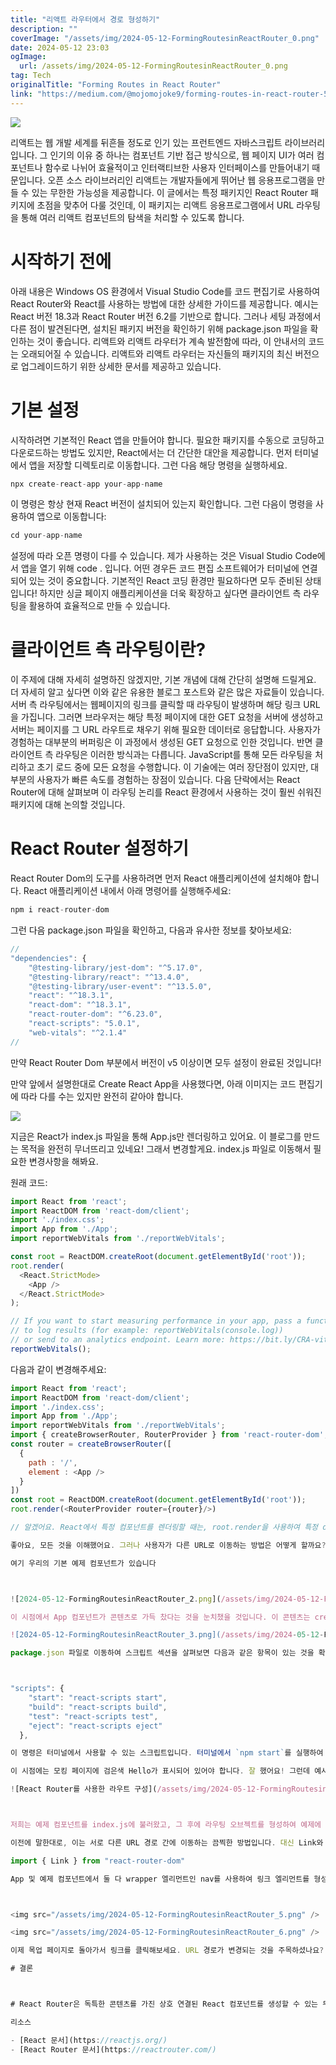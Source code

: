 ```yaml
---
title: "리액트 라우터에서 경로 형성하기"
description: ""
coverImage: "/assets/img/2024-05-12-FormingRoutesinReactRouter_0.png"
date: 2024-05-12 23:03
ogImage: 
  url: /assets/img/2024-05-12-FormingRoutesinReactRouter_0.png
tag: Tech
originalTitle: "Forming Routes in React Router"
link: "https://medium.com/@mojomojoke9/forming-routes-in-react-router-5e64f779525a"
---
```



<img src="/assets/img/2024-05-12-FormingRoutesinReactRouter_0.png" />

리액트는 웹 개발 세계를 뒤흔들 정도로 인기 있는 프런트엔드 자바스크립트 라이브러리입니다. 그 인기의 이유 중 하나는 컴포넌트 기반 접근 방식으로, 웹 페이지 UI가 여러 컴포넌트나 함수로 나뉘어 효율적이고 인터랙티브한 사용자 인터페이스를 만들어내기 때문입니다. 오픈 소스 라이브러리인 리액트는 개발자들에게 뛰어난 웹 응용프로그램을 만들 수 있는 무한한 가능성을 제공합니다. 이 글에서는 특정 패키지인 React Router 패키지에 초점을 맞추어 다룰 것인데, 이 패키지는 리액트 응용프로그램에서 URL 라우팅을 통해 여러 리액트 컴포넌트의 탐색을 처리할 수 있도록 합니다.

# 시작하기 전에

아래 내용은 Windows OS 환경에서 Visual Studio Code를 코드 편집기로 사용하여 React Router와 React를 사용하는 방법에 대한 상세한 가이드를 제공합니다. 예시는 React 버전 18.3과 React Router 버전 6.2를 기반으로 합니다. 그러나 세팅 과정에서 다른 점이 발견된다면, 설치된 패키지 버전을 확인하기 위해 package.json 파일을 확인하는 것이 좋습니다. 리액트와 리액트 라우터가 계속 발전함에 따라, 이 안내서의 코드는 오래되어질 수 있습니다. 리액트와 리액트 라우터는 자신들의 패키지의 최신 버전으로 업그레이드하기 위한 상세한 문서를 제공하고 있습니다.



# 기본 설정

시작하려면 기본적인 React 앱을 만들어야 합니다. 필요한 패키지를 수동으로 코딩하고 다운로드하는 방법도 있지만, React에서는 더 간단한 대안을 제공합니다. 먼저 터미널에서 앱을 저장할 디렉토리로 이동합니다. 그런 다음 해당 명령을 실행하세요.

```js
npx create-react-app your-app-name
```

이 명령은 항상 현재 React 버전이 설치되어 있는지 확인합니다. 그런 다음이 명령을 사용하여 앱으로 이동합니다:



```js
cd your-app-name
```

설정에 따라 오픈 명령이 다를 수 있습니다. 제가 사용하는 것은 Visual Studio Code에서 앱을 열기 위해 code . 입니다. 어떤 경우든 코드 편집 소프트웨어가 터미널에 연결되어 있는 것이 중요합니다. 기본적인 React 코딩 환경만 필요하다면 모두 준비된 상태입니다! 하지만 싱글 페이지 애플리케이션을 더욱 확장하고 싶다면 클라이언트 측 라우팅을 활용하여 효율적으로 만들 수 있습니다.

# 클라이언트 측 라우팅이란?

이 주제에 대해 자세히 설명하진 않겠지만, 기본 개념에 대해 간단히 설명해 드릴게요. 더 자세히 알고 싶다면 이와 같은 유용한 블로그 포스트와 같은 많은 자료들이 있습니다. 서버 측 라우팅에서는 웹페이지의 링크를 클릭할 때 라우팅이 발생하며 해당 링크 URL을 가집니다. 그러면 브라우저는 해당 특정 페이지에 대한 GET 요청을 서버에 생성하고 서버는 페이지를 그 URL 라우트로 채우기 위해 필요한 데이터로 응답합니다. 사용자가 경험하는 대부분의 버퍼링은 이 과정에서 생성된 GET 요청으로 인한 것입니다. 반면 클라이언트 측 라우팅은 이러한 방식과는 다릅니다. JavaScript를 통해 모든 라우팅을 처리하고 초기 로드 중에 모든 요청을 수행합니다. 이 기술에는 여러 장단점이 있지만, 대부분의 사용자가 빠른 속도를 경험하는 장점이 있습니다. 다음 단락에서는 React Router에 대해 살펴보며 이 라우팅 논리를 React 환경에서 사용하는 것이 훨씬 쉬워진 패키지에 대해 논의할 것입니다.



# React Router 설정하기

React Router Dom의 도구를 사용하려면 먼저 React 애플리케이션에 설치해야 합니다. React 애플리케이션 내에서 아래 명령어를 실행해주세요:

```js
npm i react-router-dom
```

그런 다음 package.json 파일을 확인하고, 다음과 유사한 정보를 찾아보세요:



```js
//
"dependencies": {
    "@testing-library/jest-dom": "^5.17.0",
    "@testing-library/react": "^13.4.0",
    "@testing-library/user-event": "^13.5.0",
    "react": "^18.3.1",
    "react-dom": "^18.3.1",
    "react-router-dom": "^6.23.0",
    "react-scripts": "5.0.1",
    "web-vitals": "^2.1.4"
//
```

만약 React Router Dom 부분에서 버전이 v5 이상이면 모두 설정이 완료된 것입니다!

만약 앞에서 설명한대로 Create React App을 사용했다면, 아래 이미지는 코드 편집기에 따라 다를 수는 있지만 완전히 같아야 합니다.

<img src="/assets/img/2024-05-12-FormingRoutesinReactRouter_1.png" />



지금은 React가 index.js 파일을 통해 App.js만 렌더링하고 있어요. 이 블로그를 만드는 목적을 완전히 무너뜨리고 있네요! 그래서 변경할게요. index.js 파일로 이동해서 필요한 변경사항을 해봐요.

원래 코드:

```js
import React from 'react';
import ReactDOM from 'react-dom/client';
import './index.css';
import App from './App';
import reportWebVitals from './reportWebVitals';

const root = ReactDOM.createRoot(document.getElementById('root'));
root.render(
  <React.StrictMode>
    <App />
  </React.StrictMode>
);

// If you want to start measuring performance in your app, pass a function
// to log results (for example: reportWebVitals(console.log))
// or send to an analytics endpoint. Learn more: https://bit.ly/CRA-vitals
reportWebVitals();
```

다음과 같이 변경해주세요:



```js
import React from 'react';
import ReactDOM from 'react-dom/client';
import './index.css';
import App from './App';
import reportWebVitals from './reportWebVitals';
import { createBrowserRouter, RouterProvider } from 'react-router-dom';
const router = createBrowserRouter([
  {
    path : '/',
    element : <App />
  }
])
const root = ReactDOM.createRoot(document.getElementById('root'));
root.render(<RouterProvider router={router}/>)

// 알겠어요. React에서 특정 컴포넌트를 렌더링할 때는, root.render을 사용하여 특정 div의 ID가 있는 위치에 컴포넌트를 표시합니다. 그러나 만약 URL 경로에 기반하여 여러 컴포넌트를 렌더링하고 싶을 때는 어떻게 해야 할까요? 이때 React Router Dom 도구가 필요합니다. React Router Dom을 구현하려면 먼저 react-router-dom에서 createBrowserRouter와 RouterProvider를 가져와야 합니다. createBrowerRouter는 애플리케이션 내에서 탐색하는 데 필요한 라우터를 생성하고, RouterProvider는 라우터를 애플리케이션에 제공합니다. 그런 다음에는 URL 경로를 담을 수 있는 router라는 변수를 설정합니다. 이 변수에는 배열이 사용됩니다. router 배열을 사용하면 URL 경로를 해당하는 컴포넌트로 매핑할 수 있습니다. 모든 애플리케이션에는 지정된 "홈" 페이지가 필요하기 때문에, 사용자가 웹사이트로 이동할 때 초기로드할 컴포넌트로 App.js를 만들었습니다. 이는 router 배열 내에서 객체를 만들어 이루어졌습니다. 그런 다음 "path" 키를 사용하여 해당 URL 경로를 입력하여 그에 연결된 컴포넌트를 표시할 수 있습니다. "element" 키를 사용하여 해당 URL 경로의 사용자가 DOM을 표시하는 데 사용할 컴포넌트를 할당했습니다. 마지막으로 ReactProvider를 사용하여 일반적인 React 컴포넌트처럼 호출하고 변수 router를 속성(prop)으로 넘겨줍니다. 이를 통해 React 애플리케이션이 사용자가 입력한 URL 경로에 따라 동적으로 다른 컴포넌트를 렌더링할 수 있게 되었습니다.

좋아요, 모든 것을 이해했어요. 그러나 사용자가 다른 URL로 이동하는 방법은 어떻게 할까요? URL 경로를 직접 입력하는 것은 좋지 않은 사용자 경험입니다. 이때 React Router가 제공하는 또 다른 도구인 Link와 Navlink를 활용합니다. 이 도구들을 사용하는 방법을 알아보겠습니다. src 내의 두 번째 URL에 연결된 다른 React 컴포넌트를 만들어보겠습니다. 이 블로그에서는 JSX와 같은 React 컴포넌트 구문에 대한 내용을 다루지 않지만, 더 자세히 알고 싶은 사람들을 위한 좋은 자료가 많이 있습니다. 물론 가장 좋은 자료는 React 문서 자체입니다.

여기 우리의 기본 예제 컴포넌트가 있습니다



![2024-05-12-FormingRoutesinReactRouter_2.png](/assets/img/2024-05-12-FormingRoutesinReactRouter_2.png)

이 시점에서 App 컴포넌트가 콘텐츠로 가득 찼다는 것을 눈치챘을 것입니다. 이 콘텐츠는 create react app 명령을 사용하여 애플리케이션을 생성할 때 채워졌습니다. 함수 자체와 내부의 wrapper div만 남기고 모두 안전하게 삭제할 수 있습니다. App 컴포넌트 내에 h1 요소에 코드를 추가하여 예제 컴포넌트와 동일하게 텍스트 내용을 "hello"로 만드세요.

![2024-05-12-FormingRoutesinReactRouter_3.png](/assets/img/2024-05-12-FormingRoutesinReactRouter_3.png)

package.json 파일로 이동하여 스크립트 섹션을 살펴보면 다음과 같은 항목이 있는 것을 확인할 수 있습니다:



"scripts": {
    "start": "react-scripts start",
    "build": "react-scripts build",
    "test": "react-scripts test",
    "eject": "react-scripts eject"
  },

이 명령은 터미널에서 사용할 수 있는 스크립트입니다. 터미널에서 `npm start`를 실행하여 시작 스크립트를 실행하면 모의 프론트엔드 서버가 실행되어 컴포넌트를 렌더링할 것입니다.

이 시점에는 모킹 페이지에 검은색 Hello가 표시되어 있어야 합니다. 잘 했어요! 그런데 예시 컴포넌트는 어디로 갔을까요? 페이지를 렌더링하는 방법을 생각해보세요. 다시 index.js로 돌아가서 예시 컴포넌트를 렌더링할 페이지로 추가해야 합니다. 그러면 이제 그렇게 해 봅시다!

![React Router를 사용한 라우트 구성](/assets/img/2024-05-12-FormingRoutesinReactRouter_4.png)



저희는 예제 컴포넌트를 index.js에 불러왔고, 그 후에 라우팅 오브젝트를 형성하여 예제에 라우팅 URL을 지정했습니다. 이제 URL "/example"을 입력하면 "Hello World!"가 화면에 표시됩니다.

이전에 말한대로, 이는 서로 다른 URL 경로 간에 이동하는 끔찍한 방법입니다. 대신 Link와 Navlink를 사용해보죠. Link와 Navlink는 모두 to 속성이라는 특별한 속성을 갖고 있으며, 이를 통해 사용자를 제공된 URL로 이동시킵니다. 두 가지의 차이점은 NavLink에는 쉽게 CSS로 스타일을 지정할 수 있는 active 클래스가 있어 사용자에게 현재 활성화된 페이지를 보여줍니다. 우선 Link만 사용해보겠습니다. 다음과 같이 두 컴포넌트에 Link를 가져오세요:

import { Link } from "react-router-dom"

App 및 예제 컴포넌트에서 둘 다 wrapper 엘리먼트인 nav를 사용하여 링크 엘리먼트를 형성한 다음, to 속성에 해당 링크가 이동할 라우팅 경로를 제공해주세요:



<img src="/assets/img/2024-05-12-FormingRoutesinReactRouter_5.png" />

<img src="/assets/img/2024-05-12-FormingRoutesinReactRouter_6.png" />

이제 목업 페이지로 돌아가서 링크를 클릭해보세요. URL 경로가 변경되는 것을 주목하셨나요? 이제 다른 리액트 컴포넌트로의 경로를 포함하는 싱글 페이지 애플리케이션을 성공적으로 생성했습니다!

# 결론



# React Router은 독특한 콘텐츠를 가진 상호 연결된 React 컴포넌트를 생성할 수 있는 무궁무진한 가능성을 제공하는 강력한 도구입니다. 동적 URL 라우팅, 상태 관리 및 useEffect 훅을 통해 혁신의 잠재력이 굉장히 높습니다. 기본 도면조차도 무한한 가능성을 탐험하고 창의성을 발휘할 수 있도록 영감을 줄 수 있습니다. 그러니 바로 React Router에 뛰어들어서, 상상력이 당신을 이끌어갈 곳을 확인해 보세요!

리소스

- [React 문서](https://reactjs.org/)
- [React Router 문서](https://reactrouter.com/)